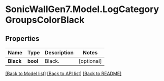 # SonicWallGen7.Model.LogCategoryGroupsColorBlack

## Properties

Name | Type | Description | Notes
------------ | ------------- | ------------- | -------------
**Black** | **bool** | Black. | [optional] 

[[Back to Model list]](../README.md#documentation-for-models) [[Back to API list]](../README.md#documentation-for-api-endpoints) [[Back to README]](../README.md)

